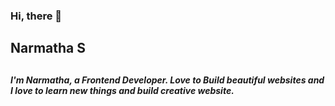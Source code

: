 ### Hi, there  👋

<h2>Narmatha S<h2>

<h5>I'm Narmatha, a Frontend Developer. Love to Build beautiful websites and I love to learn new things and build creative website.<h5>
